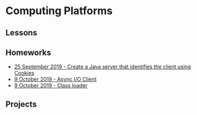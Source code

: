 # Computing Platforms

## Lessons

## Homeworks

* [25 September 2019 - Create a Java server that identifies the client using Cookies](2019-09-25-Identify-HTTP-Client/README.md)
* [9 October 2019 - Async I/O Client](2019-10-09-Lab-Async-Client/README.md)
* [9 October 2019 - Class loader](2019-10-09-Lab-Class-Loader/README.md)

## Projects
